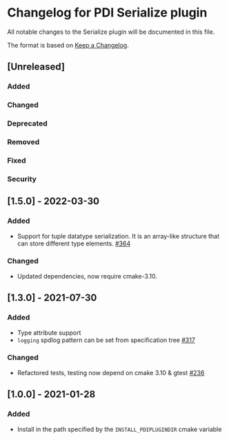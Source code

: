 # Changelog for PDI Serialize plugin
All notable changes to the Serialize plugin will be documented in this file.

The format is based on [Keep a Changelog](https://keepachangelog.com/en/1.0.0/).


## [Unreleased]

### Added

### Changed

### Deprecated

### Removed

### Fixed

### Security


## [1.5.0] - 2022-03-30

### Added
* Support for tuple datatype serialization. It is an array-like structure
  that can store different type elements.
  [#364](https://gitlab.maisondelasimulation.fr/pdidev/pdi/-/issues/364)

### Changed
* Updated dependencies, now require cmake-3.10.


## [1.3.0] - 2021-07-30

### Added
* Type attribute support
* `logging` spdlog pattern can be set from specification tree
  [#317](https://gitlab.maisondelasimulation.fr/pdidev/pdi/-/issues/317)

### Changed
* Refactored tests, testing now depend on cmake 3.10 & gtest
  [#236](https://gitlab.maisondelasimulation.fr/pdidev/pdi/-/issues/236)


## [1.0.0] - 2021-01-28

### Added
* Install in the path specified by the `INSTALL_PDIPLUGINDIR` cmake variable

